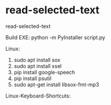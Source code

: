 # read-selected-text
read-selected-text


Build EXE: python -m PyInstaller script.py

Linux:
1. sudo apt install sox
2. sudo apt install xsel
3. pip install google-speech
4. pip install psutil
5. sudo apt-get install libsox-fmt-mp3

Linux-Keyboard-Shortcuts:
